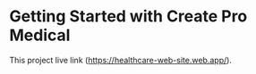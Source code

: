 # Getting Started with Create Pro Medical

This project live link (https://healthcare-web-site.web.app/).
